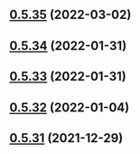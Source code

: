 ## [0.5.35](https://github.com/vegaprotocol/token-frontend/compare/0.5.34...0.5.35) (2022-03-02)



## [0.5.34](https://github.com/vegaprotocol/token-frontend/compare/0.5.33...0.5.34) (2022-01-31)



## [0.5.33](https://github.com/vegaprotocol/token-frontend/compare/0.5.32...0.5.33) (2022-01-31)



## [0.5.32](https://github.com/vegaprotocol/token-frontend/compare/0.5.31...0.5.32) (2022-01-04)



## [0.5.31](https://github.com/vegaprotocol/token-frontend/compare/0.5.30...0.5.31) (2021-12-29)



